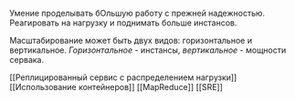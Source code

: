 Умение проделывать бОльшую работу с прежней надежностью. Реагировать на нагрузку и поднимать больше инстансов.

Масштабирование может быть двух видов: горизонтальное и вертикальное. _Горизонтальное_ - инстансы, _вертикальное_ - мощности сервака.


[[Реплицированный сервис с распределением нагрузки]]
[[Использование контейнеров]]
[[MapReduce]]
[[SRE]]